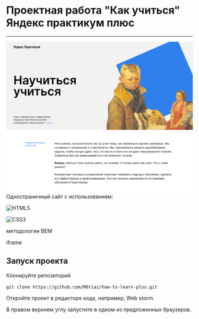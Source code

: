 # Проектная работа "Как учиться" Яндекс практикум плюс

****

![Начальное состояние страницы](images/preview.png)
Одностраничный сайт с использованием:

![HTML5](https://img.shields.io/badge/html5-%23E34F26.svg?style=for-the-badge&logo=html5&logoColor=white)

![CSS3](https://img.shields.io/badge/css3-%231572B6.svg?style=for-the-badge&logo=css3&logoColor=white)

методологии BEM

 iframe

## Запуск проекта

Клонируйте репозиторий

```
git clone https://github.com/M0riaz/how-to-learn-plus.git
```

Откройте проект в редакторе кода, например, Web storm.

В правом верхнем углу запустите в одном из предложенных браузеров.




